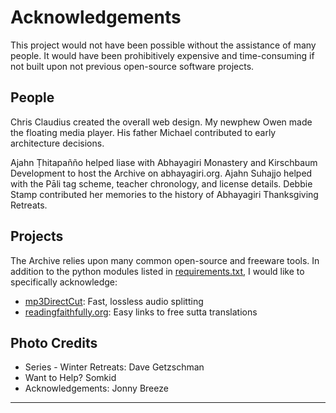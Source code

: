 <!--HTML <img src="../../pages/images/photos/Thai New Year 2023.jpg" alt="Thai New Year 2023" id="cover" title="Thai New Year 2023" align="bottom" width="200" border="0"/> -->
# Acknowledgements

This project would not have been possible without the assistance of many people. It would have been prohibitively expensive and time-consuming if not built upon not previous open-source software projects.

## People
Chris Claudius created the overall web design. My newphew Owen made the floating media player. His father Michael contributed to early architecture decisions.

Ajahn Ṭhitapañño helped liase with Abhayagiri Monastery and Kirschbaum Development to host the Archive on abhayagiri.org. Ajahn Suhajjo helped with the Pāli tag scheme, teacher chronology, and license details. Debbie Stamp contributed her memories to the history of Abhayagiri Thanksgiving Retreats.

## Projects
The Archive relies upon many common open-source and freeware tools. In addition to the python modules listed in [requirements.txt](https://github.com/Kaccana-Bhikkhu/qs-archive/blob/main/requirements.txt), I would like to specifically acknowledge:

- [mp3DirectCut](https://mpesch3.de/): Fast, lossless audio splitting
- [readingfaithfully.org](https://sutta.readingfaithfully.org/): Easy links to free sutta translations

## Photo Credits

- Series - Winter Retreats: Dave Getzschman
- Want to Help? Somkid
- Acknowledgements: Jonny Breeze

-----

<!--HTML <img src="../../pages/images/photos/AjahnPasanno1997byJonnyBreeze.jpg" alt="Ajahn Pasanno 1997 - photo by Jonny Breeze" id="cover" title="Ajahn Pasanno 1997 - photo by Jonny Breeze" align="bottom" width="200" border="0"/> -->
